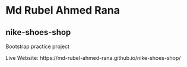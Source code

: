 # Md Rubel Ahmed Rana
## nike-shoes-shop
<p>Bootstrap practice project</p>
Live Website: https://md-rubel-ahmed-rana.github.io/nike-shoes-shop/
